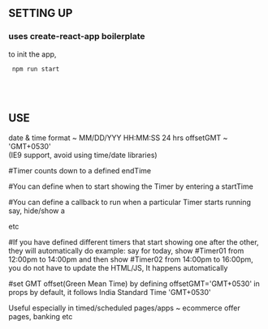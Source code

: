 <h2>SETTING UP</h2>

<h3>uses create-react-app boilerplate</h3>

to init the app,
```
 npm run start
```

<br/>
<br/>

<h2>USE</h2>
<bold>date & time format ~ MM/DD/YYY HH:MM:SS 24 hrs</bold>
<bold>offsetGMT ~ 'GMT+0530'</bold>
<br/>
(IE9 support, avoid using time/date libraries)

#Timer counts down to a defined endTime

#You can define when to start showing the Timer by entering a startTime

#You can define a callback to run when a particular Timer starts running
say, hide/show a <div/> etc

#If you have defined different timers that start showing one after the other,
they will automatically do
example: say for today,  show #Timer01 from 12:00pm to 14:00pm  and then show #Timer02 from 14:00pm to 16:00pm,  you do not have to update the HTML/JS,
It happens automatically

#set GMT offset(Green Mean Time)
by defining  offsetGMT='GMT+0530' in props
by default, it follows India Standard Time 'GMT+0530'

Useful especially in timed/scheduled pages/apps ~ ecommerce offer pages, banking etc
